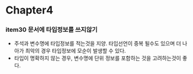 # Chapter4
### item30 문서에 타입정보를 쓰지않기
* 주석과 변수명에 타입정보를 적는것을 지양. 타입선언이 중복 될수도 있으며 더 나아가 최악의 경우 타입정보에 모순이 발생할 수 있다.
* 타입이 명확하지 않는 경우, 변수명에 단위 정보를 포함하는 것을 고려하는것이  좋다. 
